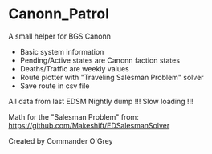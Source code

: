 # Canonn_Patrol

A small helper for BGS Canonn

 - Basic system information
 - Pending/Active states are Canonn faction states
 - Deaths/Traffic are weekly values 
 - Route plotter with "Traveling Salesman Problem" solver
 - Save route in csv file

All data from last EDSM Nightly dump
!!! Slow loading !!!

Math for the "Salesman Problem" from:
https://github.com/Makeshift/EDSalesmanSolver

Created by Commander O'Grey